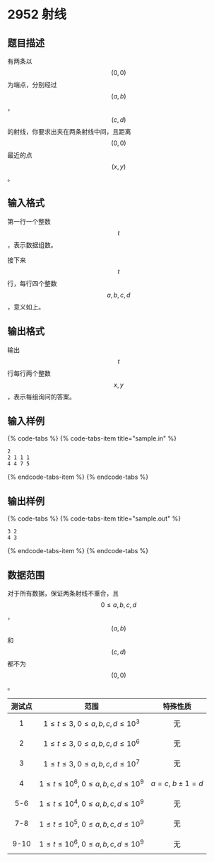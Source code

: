 # 2952 射线

## 题目描述

有两条以 $$(0,\,0)$$ 为端点，分别经过 $$(a,\,b)$$，$$(c,\,d)$$ 的射线，你要求出夹在两条射线中间，且距离 $$(0,\,0)$$ 最近的点 $$(x,\,y)$$。

## 输入格式

第一行一个整数 $$t$$，表示数据组数。

接下来 $$t$$ 行，每行四个整数 $$a,\,b,\,c,\,d$$，意义如上。

## 输出格式

输出 $$t$$ 行每行两个整数 $$x,\,y$$，表示每组询问的答案。

## 输入样例

{% code-tabs %}
{% code-tabs-item title="sample.in" %}
```text
2
2 1 1 1
4 4 7 5
```
{% endcode-tabs-item %}
{% endcode-tabs %}

## 输出样例

{% code-tabs %}
{% code-tabs-item title="sample.out" %}
```text
3 2
4 3
```
{% endcode-tabs-item %}
{% endcode-tabs %}

## 数据范围

对于所有数据，保证两条射线不重合，且 $$0 \leq a,\,b,\,c,\,d$$，$$(a,\,b)$$ 和 $$(c,\,d)$$ 都不为 $$(0,\,0)$$。

| 测试点 | 范围 | 特殊性质 |
| :---: | :---: | :---: |
| 1 | $$1 \leq t \leq 3,\ 0 \leq a,\,b,\,c,\,d \leq 10^3$$ | 无 |
| 2 | $$1 \leq t \leq 3,\ 0 \leq a,\,b,\,c,\,d \leq 10^6$$ | 无 |
| 3 | $$1 \leq t \leq 3,\ 0 \leq a,\,b,\,c,\,d \leq 10^7$$ | 无 |
| 4 | $$1 \leq t \leq 10^6,\ 0 \leq a,\,b,\,c,\,d \leq 10^9$$ | $$a = c,\ b \pm 1 = d$$ |
| 5-6 | $$1 \leq t \leq 10^4,\ 0 \leq a,\,b,\,c,\,d \leq 10^9$$ | 无 |
| 7-8 | $$1 \leq t \leq 10^5,\ 0 \leq a,\,b,\,c,\,d \leq 10^9$$ | 无 |
| 9-10 | $$1 \leq t \leq 10^6,\ 0 \leq a,\,b,\,c,\,d \leq 10^9$$ | 无 |

